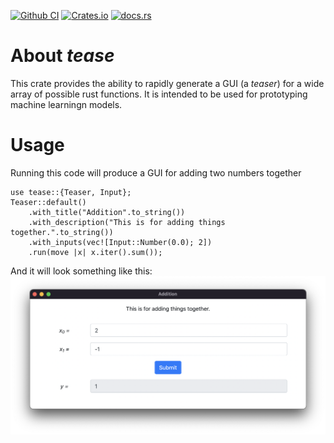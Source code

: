[![Github CI](https://github.com/cmccomb/tease/actions/workflows/tests.yml/badge.svg)](https://github.com/cmccomb/tease/actions)
[![Crates.io](https://img.shields.io/crates/v/tease.svg)](https://crates.io/crates/tease)
[![docs.rs](https://img.shields.io/docsrs/tease/latest?logo=rust)](https://docs.rs/tease)

# About _tease_
This crate provides the ability to rapidly generate a GUI (a _teaser_) for a wide array of possible rust functions. It is intended to be used for prototyping machine learningn models. 

# Usage
Running this code will produce a GUI for adding two numbers together
```rust, no_run
use tease::{Teaser, Input};
Teaser::default()
    .with_title("Addition".to_string())
    .with_description("This is for adding things together.".to_string())
    .with_inputs(vec![Input::Number(0.0); 2])
    .run(move |x| x.iter().sum());
```
And it will look something like this:
![](https://raw.githubusercontent.com/cmccomb/tease/master/assets/addition.png)